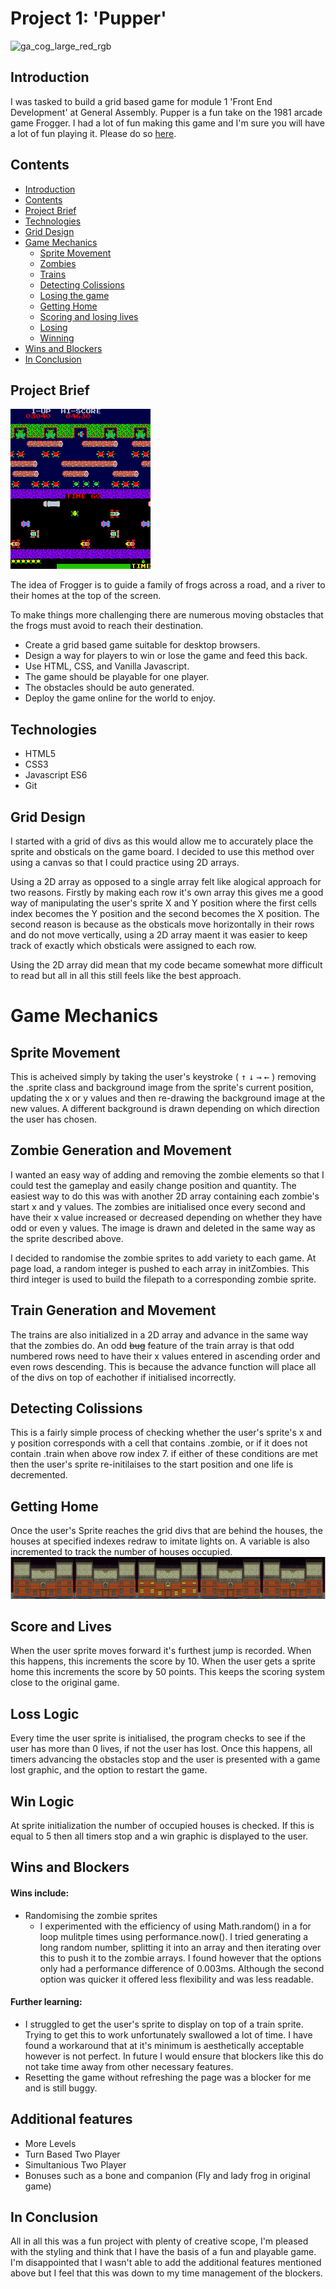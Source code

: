 
# Project 1: 'Pupper'
![ga_cog_large_red_rgb](https://cloud.githubusercontent.com/assets/40461/8183776/469f976e-1432-11e5-8199-6ac91363302b.png)

## Introduction

I was tasked to build a grid based game for module 1 'Front End Development' at General Assembly. Pupper is a fun take on the 1981 arcade game Frogger. I had a lot of fun making this game and I'm sure you will have a lot of fun playing it. Please do so [here](https://jompra.github.io/sei-project-one/).

## Contents
* [Introduction](##Introduction)
* [Contents](##Contents)
* [Project Brief](##Project-Brief)
* [Technologies](##Technologies)
* [Grid Design](##Initial-design-and-Wireframes)
* [Game Mechanics](#Game-Mechanics)
  * [Sprite Movement](##Sprite-Movement)
  * [Zombies](##Zombie-Generation-and-Movement)
  * [Trains](##Train-Generation-and-Movement)
  * [Detecting Colissions](#Detecting-Colissions)
  * [Losing the game](##Loss-Logic)
  * [Getting Home](##Getting-Home)
  * [Scoring and losing lives](##Score-and-lives)
  * [Losing](##Loss-Logic)
  * [Winning](##Win-Logic)
* [Wins and Blockers](##Wins-and-Blockers)
* [In Conclusion](##in-conclusion)



## Project Brief
![frogger game](./assets/readme-images/Frogger_game_arcade.png)

The idea of Frogger is to guide a family of frogs across a road, and a river to their homes at the top of the screen.

To make things more challenging there are numerous moving obstacles that the frogs must avoid to reach their destination.

* Create a grid based game suitable for desktop browsers.
* Design a way for players to win or lose the game and feed this back.
* Use HTML, CSS, and Vanilla Javascript.
* The game should be playable for one player.
* The obstacles should be auto generated.
* Deploy the game online for the world to enjoy.

## Technologies
* HTML5
* CSS3
* Javascript ES6
* Git

## Grid Design

I started with a grid of divs as this would allow me to accurately place the sprite and obsticals on the game board. I decided to use this method over using a canvas so that I could practice using 2D arrays.

Using a 2D array as opposed to a single array felt like alogical approach for two reasons. Firstly by making each row it's own array this gives me a good way of manipulating the user's sprite X and Y position where the first cells index becomes the Y position and the second becomes the X position. The second reason is because as the obsticals move horizontally in their rows and do not move vertically, using a 2D array maent it was easier to keep track of exactly which obsticals were assigned to each row.

Using the 2D array did mean that my code became somewhat more difficult to read but all in all this still feels like the best approach.

# Game Mechanics

## Sprite Movement

This is acheived simply by taking the user's keystroke ( <kbd>↑</kbd> <kbd>↓</kbd> <kbd>→</kbd> <kbd>←</kbd> ) removing the .sprite class and background image from the sprite's current position, updating the x or y values and then re-drawing the background image at the new values. A different background is drawn depending on which direction the user has chosen.

## Zombie Generation and Movement
I wanted an easy way of adding and removing the zombie elements so that I could test the gameplay and easily change position and quantity. The easiest way to do this was with another 2D array containing each zombie's start x and y values. The zombies are initialised once every second and have their x value increased or decreased depending on whether they have odd or even y values. The image is drawn and deleted in the same way as the sprite described above.

I decided to randomise the zombie sprites to add variety to each game. At page load, a random integer is pushed to each array in initZombies. This third integer is used to build the filepath to a corresponding zombie sprite.

## Train Generation and Movement
The trains are also initialized in a 2D array and advance in the same way that the zombies do. An odd ~~bug~~ feature of the train array is that odd numbered rows need to have their x values entered in ascending order and even rows descending. This is because the advance function will place all of the divs on top of eachother if initialised incorrectly.

## Detecting Colissions
This is a fairly simple process of checking whether the user's sprite's x and y position corresponds with a cell that contains .zombie, or if it does not contain .train when above row index 7. if either of these conditions are met then the user's sprite re-initilaises to the start position and one life is decremented.

## Getting Home
Once the user's Sprite reaches the grid divs that are behind the houses, the houses at specified indexes redraw to imitate lights on. A variable is also incremented to track the number of houses occupied.
![homes](./assets/readme-images/Homes.png)

## Score and Lives
When the user sprite moves forward it's furthest jump is recorded. When this happens, this increments the score by 10. When the user gets a sprite home this increments the score by 50 points. This keeps the scoring system close to the original game.

## Loss Logic
Every time the user sprite is initialised, the program checks to see if the user has more than 0 lives, if not the user has lost. Once this happens, all timers advancing the obstacles stop and the user is presented with a game lost graphic, and the option to restart the game.

## Win Logic
At sprite initialization the number of occupied houses is checked. If this is equal to 5 then all timers stop and a win graphic is displayed to the user.

## Wins and Blockers
#### Wins include:
* Randomising the zombie sprites
  * I experimented with the efficiency of using Math.random() in a for loop mulitple times using performance.now(). I tried generating a long random number, splitting it into an array and then iterating over this to push it to the zombie arrays. I found however that the options only had a performance difference of 0.003ms. Although the second option was quicker it offered less flexibility and was less readable.

#### Further learning:
* I struggled to get the user's sprite to display on top of a train sprite. Trying to get this to work unfortunately swallowed a lot of time. I have found a workaround that at it's minimum is aesthetically acceptable however is not perfect. In future I would ensure that blockers like this do not take time away from other necessary features.
* Resetting the game without refreshing the page was a blocker for me and is still buggy.

## Additional features
* More Levels
* Turn Based Two Player
* Simultanious Two Player
* Bonuses such as a bone and companion (Fly and lady frog in original game)

## In Conclusion
All in all this was a fun project with plenty of creative scope, I'm pleased with the styling and think that I have the basis of a fun and playable game. I'm disappointed that I wasn't able to add the additional features mentioned above but I feel that this was down to my time management of the blockers.
